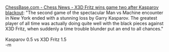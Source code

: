 <a href="http://www.chessbase.com/games/2003/x3d02.htm">ChessBase.com - Chess News - X3D Fritz wins game two after Kasparov blackout</a>: "The second game of the spectacular Man vs Machine encounter in New York ended with a stunning loss by Garry Kasparov. The greatest player of all time was actually doing quite well with the black pieces against X3D Fritz, when suddenly a time trouble blunder put an end to all chances."
<br />
<br />Kasparov 0.5 vs X3D Fritz 1.5
<br />-m
<br />